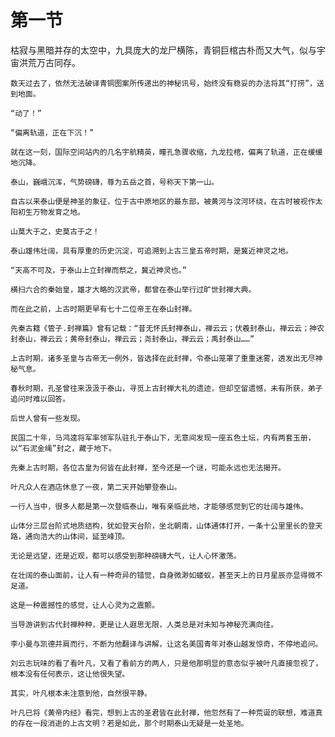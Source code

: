 # 第一节
枯寂与黑暗并存的太空中，九具庞大的龙尸横陈，青铜巨棺古朴而又大气，似与宇宙洪荒万古同存。

    数天过去了，依然无法破译青铜图案所传递出的神秘讯号，始终没有稳妥的办法将其“打捞”，送到地面。

    “动了！”

    “偏离轨道，正在下沉！”

    就在这一刻，国际空间站内的几名宇航精英，瞳孔急骤收缩，九龙拉棺，偏离了轨道，正在缓缓地沉降。

    泰山，巍峨沉浑，气势磅礴，尊为五岳之首，号称天下第一山。

    自古以来泰山便是神圣的象征，位于古中原地区的最东部，被黄河与汶河环绕，在古时被视作太阳初生万物发育之地。

    山莫大于之，史莫古于之！

    泰山雄伟壮阔，具有厚重的历史沉淀，可追溯到上古三皇五帝时期，是冀近神灵之地。

    “天高不可及，于泰山上立封禅而祭之，冀近神灵也。”

    横扫六合的秦始皇，雄才大略的汉武帝，都曾在泰山举行过旷世封禅大典。

    而在此之前，上古时期更早有七十二位帝王在泰山封禅。

    先秦古籍《管子.封禅篇》曾有记载：“昔无怀氏封禅泰山，禅云云；伏羲封泰山，禅云云；神农封泰山，禅云云；黄帝封泰山，禅云云；尧封泰山，禅云云；禹封泰山……”

    上古时期，诸多圣皇与古帝无一例外，皆选择在此封禅，令泰山笼罩了重重迷雾，透发出无尽神秘气息。

    春秋时期，孔圣曾往来汲汲于泰山，寻觅上古封禅大礼的遗迹，但却空留遗憾，未有所获，弟子追问时难以回答。

    后世人曾有一些发现。

    民国二十年，马鸿逵将军率领军队驻扎于泰山下，无意间发现一座五色土坛，内有两套玉册，以“石泥金绳”封之，藏于地下。

    先秦上古时期，各位古皇为何皆在此封禅，至今还是一个谜，可能永远也无法揭开。

    叶凡众人在酒店休息了一夜，第二天开始攀登泰山。

    一行人当中，很多人都是第一次登临泰山，唯有亲临此地，才能够感觉到它的壮阔与雄伟。

    山体分三层台阶式地质结构，犹如登天台阶，坐北朝南，山体通体打开，一条十公里里长的登天路，通向浩大的山体间，延至峰顶。

    无论是远望，还是近观，都可以感受到那种磅礴大气，让人心怀激荡。

    在壮阔的泰山面前，让人有一种奇异的错觉，自身微渺如蝼蚁，甚至天上的日月星辰亦显得微不足道。

    这是一种震撼性的感觉，让人心灵为之震颤。

    当导游讲到古代封禅种种，更是让人遐思无限，人类总是对未知与神秘充满向往。

    李小曼与凯德并肩而行，不断为他翻译与讲解，让这名美国青年对泰山越发惊奇，不停地追问。

    刘云志玩味的看了看叶凡，又看了看前方的两人，只是他那明显的意态似乎被叶凡直接忽视了，根本没有任何表示，这让他很失望。

    其实，叶凡根本未注意到他，自然很平静。

    叶凡已将《黄帝内经》看完，想到上古的圣君皆在此封禅，他忽然有了一种荒诞的联想，难道真的存在一段消逝的上古文明？若是如此，那个时期泰山无疑是一处圣地。
